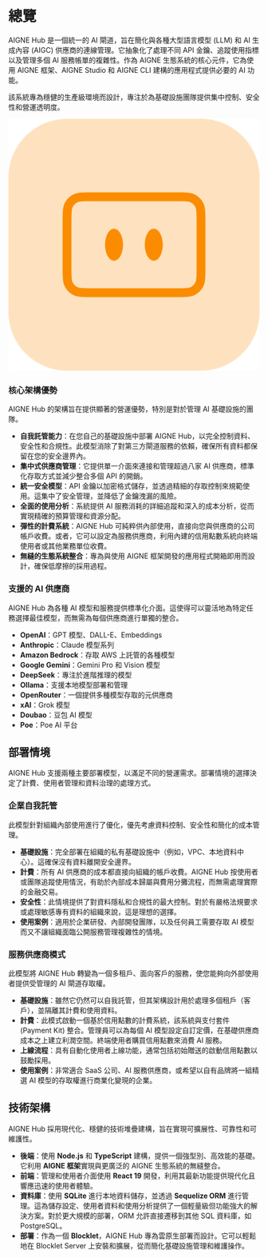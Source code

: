# 總覽

AIGNE Hub 是一個統一的 AI 閘道，旨在簡化與各種大型語言模型 (LLM) 和 AI 生成內容 (AIGC) 供應商的連線管理。它抽象化了處理不同 API 金鑰、追蹤使用指標以及管理多個 AI 服務帳單的複雜性。作為 AIGNE 生態系統的核心元件，它為使用 AIGNE 框架、AIGNE Studio 和 AIGNE CLI 建構的應用程式提供必要的 AI 功能。

該系統專為穩健的生產級環境而設計，專注於為基礎設施團隊提供集中控制、安全性和營運透明度。

![logo.png](../../../blocklets/core/screenshots/logo.png)

### 核心架構優勢

AIGNE Hub 的架構旨在提供顯著的營運優勢，特別是對於管理 AI 基礎設施的團隊。

-   **自我託管能力**：在您自己的基礎設施中部署 AIGNE Hub，以完全控制資料、安全性和合規性。此模型消除了對第三方閘道服務的依賴，確保所有資料都保留在您的安全邊界內。
-   **集中式供應商管理**：它提供單一介面來連接和管理超過八家 AI 供應商，標準化存取方式並減少整合多個 API 的開銷。
-   **統一安全模型**：API 金鑰以加密格式儲存，並透過精細的存取控制來規範使用。這集中了安全管理，並降低了金鑰洩漏的風險。
-   **全面的使用分析**：系統提供 AI 服務消耗的詳細追蹤和深入的成本分析，從而實現精確的預算管理和資源分配。
-   **彈性的計費系統**：AIGNE Hub 可純粹供內部使用，直接向您與供應商的公司帳戶收費。或者，它可以設定為服務供應商，利用內建的信用點數系統向終端使用者或其他業務單位收費。
-   **無縫的生態系統整合**：專為與使用 AIGNE 框架開發的應用程式開箱即用而設計，確保低摩擦的採用過程。

### 支援的 AI 供應商

AIGNE Hub 為各種 AI 模型和服務提供標準化介面。這使得可以靈活地為特定任務選擇最佳模型，而無需為每個供應商進行單獨的整合。

-   **OpenAI**：GPT 模型、DALL-E、Embeddings
-   **Anthropic**：Claude 模型系列
-   **Amazon Bedrock**：存取 AWS 上託管的各種模型
-   **Google Gemini**：Gemini Pro 和 Vision 模型
-   **DeepSeek**：專注於進階推理的模型
-   **Ollama**：支援本地模型部署和管理
-   **OpenRouter**：一個提供多種模型存取的元供應商
-   **xAI**：Grok 模型
-   **Doubao**：豆包 AI 模型
-   **Poe**：Poe AI 平台

## 部署情境

AIGNE Hub 支援兩種主要部署模型，以滿足不同的營運需求。部署情境的選擇決定了計費、使用者管理和資料治理的處理方式。

### 企業自我託管

此模型針對組織內部使用進行了優化，優先考慮資料控制、安全性和簡化的成本管理。

-   **基礎設施**：完全部署在組織的私有基礎設施中（例如，VPC、本地資料中心）。這確保沒有資料離開安全邊界。
-   **計費**：所有 AI 供應商的成本都直接向組織的帳戶收費。AIGNE Hub 按使用者或團隊追蹤使用情況，有助於內部成本歸屬與費用分攤流程，而無需處理實際的金融交易。
-   **安全性**：此情境提供了對資料隱私和合規性的最大控制。對於有嚴格法規要求或處理敏感專有資料的組織來說，這是理想的選擇。
-   **使用案例**：適用於企業研發、內部開發團隊，以及任何員工需要存取 AI 模型而又不讓組織面臨公開服務管理複雜性的情境。

### 服務供應商模式

此模型將 AIGNE Hub 轉變為一個多租戶、面向客戶的服務，使您能夠向外部使用者提供受管理的 AI 閘道存取權。

-   **基礎設施**：雖然它仍然可以自我託管，但其架構設計用於處理多個租戶（客戶），並隔離其計費和使用資料。
-   **計費**：此模式啟動一個基於信用點數的計費系統，該系統與支付套件 (Payment Kit) 整合。管理員可以為每個 AI 模型設定自訂定價，在基礎供應商成本之上建立利潤空間。終端使用者購買信用點數來消費 AI 服務。
-   **上線流程**：具有自動化使用者上線功能，通常包括初始贈送的啟動信用點數以鼓勵採用。
-   **使用案例**：非常適合 SaaS 公司、AI 服務供應商，或希望以自有品牌將一組精選 AI 模型的存取權進行商業化變現的企業。

## 技術架構

AIGNE Hub 採用現代化、穩健的技術堆疊建構，旨在實現可擴展性、可靠性和可維護性。

-   **後端**：使用 **Node.js** 和 **TypeScript** 建構，提供一個強型別、高效能的基礎。它利用 **AIGNE 框架**實現與更廣泛的 AIGNE 生態系統的無縫整合。
-   **前端**：管理和使用者介面使用 **React 19** 開發，利用其最新功能提供現代化且響應迅速的使用者體驗。
-   **資料庫**：使用 **SQLite** 進行本地資料儲存，並透過 **Sequelize ORM** 進行管理。這為儲存設定、使用者資料和使用分析提供了一個輕量級但功能強大的解決方案。對於更大規模的部署，ORM 允許直接遷移到其他 SQL 資料庫，如 PostgreSQL。
-   **部署**：作為一個 **Blocklet**，AIGNE Hub 專為雲原生部署而設計。它可以輕鬆地在 Blocklet Server 上安裝和擴展，從而簡化基礎設施管理和維護操作。